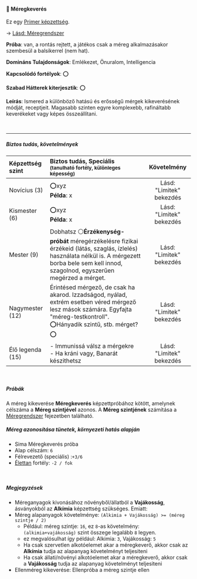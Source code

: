#### 🔵 Méregkeverés

Ez egy [Primer képzettség](../016_primer_szekunder_ismeretek.md).

→ [Lásd: Méregrendszer](../130_meregrendszer.md)

**Próba**: van, a rontás rejtett, a játékos csak a méreg alkalmazásakor szembesül a balsikerrel (nem hat). 

**Domináns Tulajdonságok**: Emlékezet, Önuralom, Intelligencia

**Kapcsolódó fortélyok**: ⭕

**Szabad Hátterek kiterjesztik**: ⭕

**Leírás**: Ismered a különböző hatású és erősségű mérgek kikeverésének módját, receptjeit. Magasabb szinten egyre komplexebb, rafináltabb keverékeket vagy képes összeállítani.

<br />

---
##### Biztos tudás, követelmények

| Képzettség szint | Biztos tudás, Speciális <br /><sub>(tanulható fortély, különleges  képesség)</sub>                                                                                                                 |       Követelmény        |
| :--------------- | :------------------------------------------------------------------------------------------------------------------------------------------------------------------------------------------------- | :----------------------: |
| Novícius (3)     | ⭕xyz <br /> **Példa**: x                                                                                                                                                                           | Lásd: "Limitek" bekezdés |
| Kismester (6)    | ⭕xyz <br /> **Példa**: x                                                                                                                                                                           | Lásd: "Limitek" bekezdés |
| Mester (9)       | Dobhatsz ⚪**Érzékenység-próbát** méregérzékelésre fizikai érzékeid (látás, szaglás, ízlelés) használata nélkül is. A mérgezett borba bele sem kell innod, szagolnod, egyszerűen megérzed a mérget. | Lásd: "Limitek" bekezdés |
| Nagymester (12)  | Érintésed mérgező, de csak ha akarod. Izzadságod, nyálad, extrém esetben véred mérgező lesz mások számára. Egyfajta "méreg-testkontroll".<br />⭕Hányadik szintű, stb. mérget?⭕                     | Lásd: "Limitek" bekezdés |
| Élő legenda (15) | - Immunissá válsz a mérgekre<br />- Ha kráni vagy, Banarát készithetsz                                                                                                                             | Lásd: "Limitek" bekezdés |

<br />

##### Próbák

A méreg kikeverése **Méregkeverés** képzettpróbához kötött, amelynek célszáma a **Méreg szintjével** azonos. A **Méreg szintjének** számítása a [Méregrendszer](../130_meregrendszer.md) fejezetben található.

##### Méreg azonosítása tünetek, környezeti hatás alapján
- Sima Méregkeverés próba
- Alap célszám: `6`
- Félrevezető (speciális) :`+3/6`
- [Élettan](../fortelyok.altalanos/elettan.md) fortély: `-2 / fok`

<br />

##### Megjegyzések 
- Méreganyagok kivonásához növényből/állatból a **Vajákosság**, ásványokból az **Alkímia** képzettség szükséges. Emiatt:
- Méreg alapanyagok követelménye: `(Alkimia + Vajákosság) >= (méreg szintje / 2)`
  - Például: méreg szintje: `16`, ez `8`-as követelmény: `(alkimia+vajákosság)` szint összege legalább `8` legyen.
  - ez megvalósulhat így például: Alkimia: `3`, Vajákosság: `5`
  - Ha csak szervetlen alkotóelemet akar a méregkeverő, akkor csak az **Alkímia** tudja az alapanyag követelményt teljesiteni
  - Ha csak állati/növényi alkotóelemet akar a méregkeverő, akkor csak a **Vajákosság** tudja az alapanyag követelményt teljesiteni
- Ellenméreg kikeverése: Ellenpróba a méreg szintje ellen
